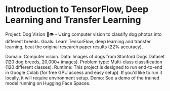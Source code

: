 # Introduction to TensorFlow, Deep Learning and Transfer Learning

Project: Dog Vision 🐶👁 - Using computer vision to classify dog photos into different breeds.
Goals: Learn TensorFlow, deep learning and transfer learning, beat the original research paper results (22% accuracy).

Domain: Computer vision.
Data: Images of dogs from Stanford Dogs Dataset (120 dog breeds, 20,000+ images).
Problem type: Multi-class classification (120 different classes).
Runtime: This project is designed to run end-to-end in Google Colab (for free GPU access and easy setup). If you'd like to run it locally, it will require environment setup.
Demo: See a demo of the trained model running on Hugging Face Spaces.

